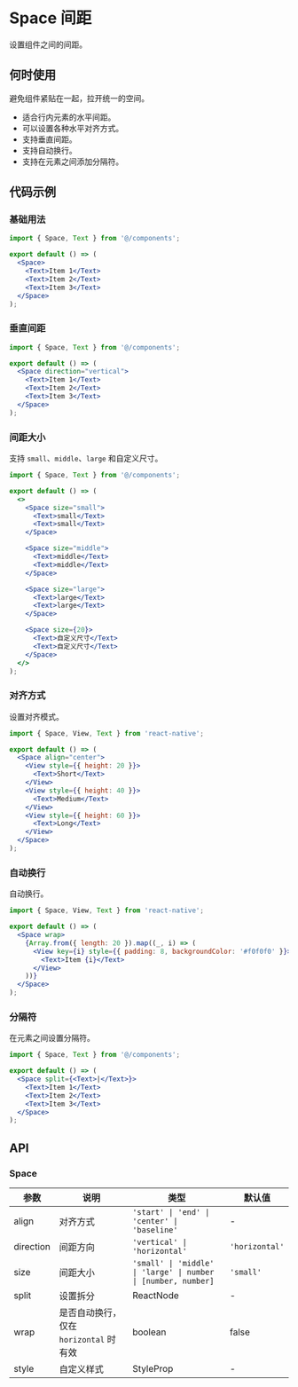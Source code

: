 # Space 间距

设置组件之间的间距。

## 何时使用

避免组件紧贴在一起，拉开统一的空间。

- 适合行内元素的水平间距。
- 可以设置各种水平对齐方式。
- 支持垂直间距。
- 支持自动换行。
- 支持在元素之间添加分隔符。

## 代码示例

### 基础用法

```jsx
import { Space, Text } from '@/components';

export default () => (
  <Space>
    <Text>Item 1</Text>
    <Text>Item 2</Text>
    <Text>Item 3</Text>
  </Space>
);
```

### 垂直间距

```jsx
import { Space, Text } from '@/components';

export default () => (
  <Space direction="vertical">
    <Text>Item 1</Text>
    <Text>Item 2</Text>
    <Text>Item 3</Text>
  </Space>
);
```

### 间距大小

支持 `small`、`middle`、`large` 和自定义尺寸。

```jsx
import { Space, Text } from '@/components';

export default () => (
  <>
    <Space size="small">
      <Text>small</Text>
      <Text>small</Text>
    </Space>

    <Space size="middle">
      <Text>middle</Text>
      <Text>middle</Text>
    </Space>

    <Space size="large">
      <Text>large</Text>
      <Text>large</Text>
    </Space>

    <Space size={20}>
      <Text>自定义尺寸</Text>
      <Text>自定义尺寸</Text>
    </Space>
  </>
);
```

### 对齐方式

设置对齐模式。

```jsx
import { Space, View, Text } from 'react-native';

export default () => (
  <Space align="center">
    <View style={{ height: 20 }}>
      <Text>Short</Text>
    </View>
    <View style={{ height: 40 }}>
      <Text>Medium</Text>
    </View>
    <View style={{ height: 60 }}>
      <Text>Long</Text>
    </View>
  </Space>
);
```

### 自动换行

自动换行。

```jsx
import { Space, View, Text } from 'react-native';

export default () => (
  <Space wrap>
    {Array.from({ length: 20 }).map((_, i) => (
      <View key={i} style={{ padding: 8, backgroundColor: '#f0f0f0' }}>
        <Text>Item {i}</Text>
      </View>
    ))}
  </Space>
);
```

### 分隔符

在元素之间设置分隔符。

```jsx
import { Space, Text } from '@/components';

export default () => (
  <Space split={<Text>|</Text>}>
    <Text>Item 1</Text>
    <Text>Item 2</Text>
    <Text>Item 3</Text>
  </Space>
);
```

## API

### Space

| 参数 | 说明 | 类型 | 默认值 |
| --- | --- | --- | --- |
| align | 对齐方式 | `'start' \| 'end' \| 'center' \| 'baseline'` | - |
| direction | 间距方向 | `'vertical' \| 'horizontal'` | `'horizontal'` |
| size | 间距大小 | `'small' \| 'middle' \| 'large' \| number \| [number, number]` | `'small'` |
| split | 设置拆分 | ReactNode | - |
| wrap | 是否自动换行，仅在 `horizontal` 时有效 | boolean | false |
| style | 自定义样式 | StyleProp<ViewStyle> | - |

```

```
